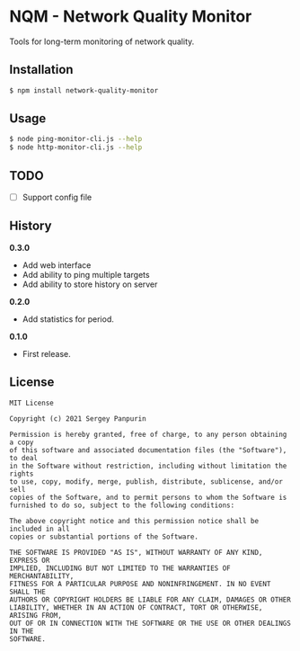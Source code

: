 # NQM - Network Quality Monitor

Tools for long-term monitoring of network quality.

## Installation

```bash
$ npm install network-quality-monitor
```

## Usage

```bash
$ node ping-monitor-cli.js --help
$ node http-monitor-cli.js --help
```

## TODO

 - [ ] Support config file

## History

**0.3.0**

 - Add web interface
 - Add ability to ping multiple targets
 - Add ability to store history on server

**0.2.0**

- Add statistics for period.

**0.1.0**

- First release.

## License

```
MIT License

Copyright (c) 2021 Sergey Panpurin

Permission is hereby granted, free of charge, to any person obtaining a copy
of this software and associated documentation files (the "Software"), to deal
in the Software without restriction, including without limitation the rights
to use, copy, modify, merge, publish, distribute, sublicense, and/or sell
copies of the Software, and to permit persons to whom the Software is
furnished to do so, subject to the following conditions:

The above copyright notice and this permission notice shall be included in all
copies or substantial portions of the Software.

THE SOFTWARE IS PROVIDED "AS IS", WITHOUT WARRANTY OF ANY KIND, EXPRESS OR
IMPLIED, INCLUDING BUT NOT LIMITED TO THE WARRANTIES OF MERCHANTABILITY,
FITNESS FOR A PARTICULAR PURPOSE AND NONINFRINGEMENT. IN NO EVENT SHALL THE
AUTHORS OR COPYRIGHT HOLDERS BE LIABLE FOR ANY CLAIM, DAMAGES OR OTHER
LIABILITY, WHETHER IN AN ACTION OF CONTRACT, TORT OR OTHERWISE, ARISING FROM,
OUT OF OR IN CONNECTION WITH THE SOFTWARE OR THE USE OR OTHER DEALINGS IN THE
SOFTWARE.
```